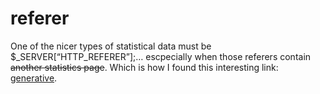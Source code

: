 <!--
  id: 244
  date: 2005-02-12T12:36:20
  modified: 2005-02-12T12:36:20
  slug: referer
  type: post
  excerpt: <p>One of the nicer types of statistical data must be $_SERVER[&#8220;HTTP_REFERER&#8221;];&#8230; escpecially when those referers contain another statistics page. Which is how I found this interesting link: generative.</p>
  categories: backend
  tags: 
  inCv: 
  inPortfolio: 
  dateFrom: 
  dateTo: 
-->

# referer

<p>One of the nicer types of statistical data must be $_SERVER[&#8220;HTTP_REFERER&#8221;];&#8230; escpecially when those referers contain <del>another statistics page</del>. Which is how I found this interesting link: <a href="http://www.generative.net/" target="_blank">generative</a>.</p>